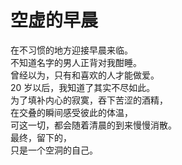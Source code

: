 # 空虚的早晨

在不习惯的地方迎接早晨来临。\
不知道名字的男人正背对我酣睡。\
曾经以为，只有和喜欢的人才能做爱。\
20 岁以后，我知道了其实不尽如此。\
为了填补内心的寂寞，吞下苦涩的酒精，\
在交叠的瞬间感受彼此的体温，\
可这一切，都会随着清晨的到来慢慢消散。\
最终，留下的，\
只是一个空洞的自己。



















